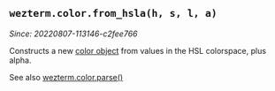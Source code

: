 ## `wezterm.color.from_hsla(h, s, l, a)`

*Since: 20220807-113146-c2fee766*

Constructs a new [color object](../color/index.md) from values in the HSL
colorspace, plus alpha.

See also [wezterm.color.parse()](parse.md)
